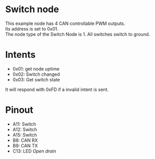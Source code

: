 # Switch node
This example node has 4 CAN controllable PWM outputs.  
Its address is set to 0x01.  
The node type of the Switch Node is 1.
All switches switch to ground.

# Intents
- 0x01: get node uptime
- 0x02: Switch changed
- 0x03: Get switch state

It will respond with 0xFD if a invalid intent is sent.

# Pinout
- A11: Switch 
- A12: Switch
- A15: Switch
- B8: CAN RX
- B9: CAN TX
- C13: LED _Open drain_
 
